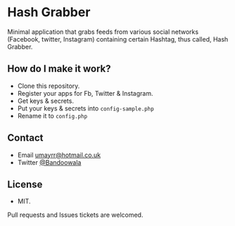 Hash Grabber
============

Minimal application that grabs feeds from various social networks
(Facebook, twitter, Instagram) containing certain Hashtag,
thus called, Hash Grabber.



How do I make it work?
-----------------------

- Clone this repository.
- Register your apps for Fb, Twitter & Instagram.
- Get keys & secrets.
- Put your keys & secrets into `config-sample.php`
- Rename it to `config.php`

Contact
-------

- Email [umayrr@hotmail.co.uk](umayrr@hotmail.co.uk)
- Twitter [@Bandoowala](http://twitter.com/Bandooqwala)

License
-------

- MIT.

Pull requests and Issues tickets are welcomed.
